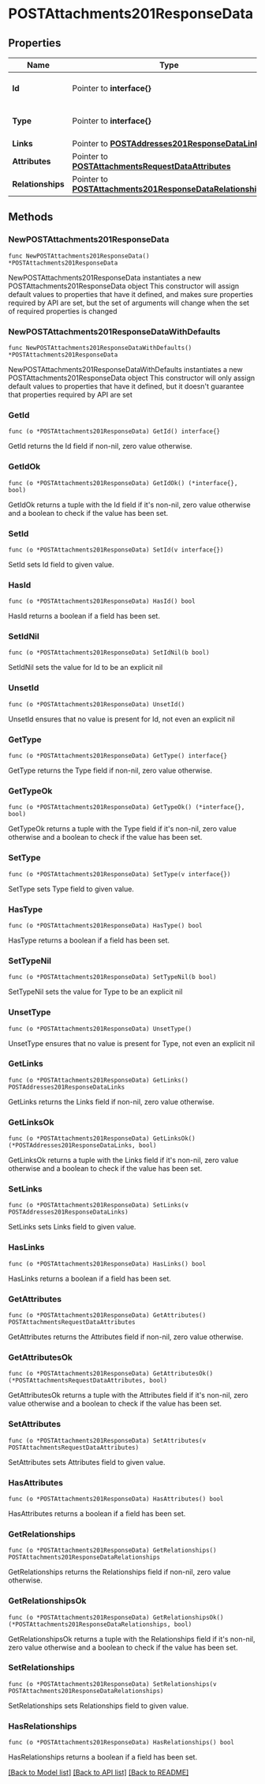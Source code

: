# POSTAttachments201ResponseData

## Properties

Name | Type | Description | Notes
------------ | ------------- | ------------- | -------------
**Id** | Pointer to **interface{}** | The resource&#39;s id | [optional] 
**Type** | Pointer to **interface{}** | The resource&#39;s type | [optional] 
**Links** | Pointer to [**POSTAddresses201ResponseDataLinks**](POSTAddresses201ResponseDataLinks.md) |  | [optional] 
**Attributes** | Pointer to [**POSTAttachmentsRequestDataAttributes**](POSTAttachmentsRequestDataAttributes.md) |  | [optional] 
**Relationships** | Pointer to [**POSTAttachments201ResponseDataRelationships**](POSTAttachments201ResponseDataRelationships.md) |  | [optional] 

## Methods

### NewPOSTAttachments201ResponseData

`func NewPOSTAttachments201ResponseData() *POSTAttachments201ResponseData`

NewPOSTAttachments201ResponseData instantiates a new POSTAttachments201ResponseData object
This constructor will assign default values to properties that have it defined,
and makes sure properties required by API are set, but the set of arguments
will change when the set of required properties is changed

### NewPOSTAttachments201ResponseDataWithDefaults

`func NewPOSTAttachments201ResponseDataWithDefaults() *POSTAttachments201ResponseData`

NewPOSTAttachments201ResponseDataWithDefaults instantiates a new POSTAttachments201ResponseData object
This constructor will only assign default values to properties that have it defined,
but it doesn't guarantee that properties required by API are set

### GetId

`func (o *POSTAttachments201ResponseData) GetId() interface{}`

GetId returns the Id field if non-nil, zero value otherwise.

### GetIdOk

`func (o *POSTAttachments201ResponseData) GetIdOk() (*interface{}, bool)`

GetIdOk returns a tuple with the Id field if it's non-nil, zero value otherwise
and a boolean to check if the value has been set.

### SetId

`func (o *POSTAttachments201ResponseData) SetId(v interface{})`

SetId sets Id field to given value.

### HasId

`func (o *POSTAttachments201ResponseData) HasId() bool`

HasId returns a boolean if a field has been set.

### SetIdNil

`func (o *POSTAttachments201ResponseData) SetIdNil(b bool)`

 SetIdNil sets the value for Id to be an explicit nil

### UnsetId
`func (o *POSTAttachments201ResponseData) UnsetId()`

UnsetId ensures that no value is present for Id, not even an explicit nil
### GetType

`func (o *POSTAttachments201ResponseData) GetType() interface{}`

GetType returns the Type field if non-nil, zero value otherwise.

### GetTypeOk

`func (o *POSTAttachments201ResponseData) GetTypeOk() (*interface{}, bool)`

GetTypeOk returns a tuple with the Type field if it's non-nil, zero value otherwise
and a boolean to check if the value has been set.

### SetType

`func (o *POSTAttachments201ResponseData) SetType(v interface{})`

SetType sets Type field to given value.

### HasType

`func (o *POSTAttachments201ResponseData) HasType() bool`

HasType returns a boolean if a field has been set.

### SetTypeNil

`func (o *POSTAttachments201ResponseData) SetTypeNil(b bool)`

 SetTypeNil sets the value for Type to be an explicit nil

### UnsetType
`func (o *POSTAttachments201ResponseData) UnsetType()`

UnsetType ensures that no value is present for Type, not even an explicit nil
### GetLinks

`func (o *POSTAttachments201ResponseData) GetLinks() POSTAddresses201ResponseDataLinks`

GetLinks returns the Links field if non-nil, zero value otherwise.

### GetLinksOk

`func (o *POSTAttachments201ResponseData) GetLinksOk() (*POSTAddresses201ResponseDataLinks, bool)`

GetLinksOk returns a tuple with the Links field if it's non-nil, zero value otherwise
and a boolean to check if the value has been set.

### SetLinks

`func (o *POSTAttachments201ResponseData) SetLinks(v POSTAddresses201ResponseDataLinks)`

SetLinks sets Links field to given value.

### HasLinks

`func (o *POSTAttachments201ResponseData) HasLinks() bool`

HasLinks returns a boolean if a field has been set.

### GetAttributes

`func (o *POSTAttachments201ResponseData) GetAttributes() POSTAttachmentsRequestDataAttributes`

GetAttributes returns the Attributes field if non-nil, zero value otherwise.

### GetAttributesOk

`func (o *POSTAttachments201ResponseData) GetAttributesOk() (*POSTAttachmentsRequestDataAttributes, bool)`

GetAttributesOk returns a tuple with the Attributes field if it's non-nil, zero value otherwise
and a boolean to check if the value has been set.

### SetAttributes

`func (o *POSTAttachments201ResponseData) SetAttributes(v POSTAttachmentsRequestDataAttributes)`

SetAttributes sets Attributes field to given value.

### HasAttributes

`func (o *POSTAttachments201ResponseData) HasAttributes() bool`

HasAttributes returns a boolean if a field has been set.

### GetRelationships

`func (o *POSTAttachments201ResponseData) GetRelationships() POSTAttachments201ResponseDataRelationships`

GetRelationships returns the Relationships field if non-nil, zero value otherwise.

### GetRelationshipsOk

`func (o *POSTAttachments201ResponseData) GetRelationshipsOk() (*POSTAttachments201ResponseDataRelationships, bool)`

GetRelationshipsOk returns a tuple with the Relationships field if it's non-nil, zero value otherwise
and a boolean to check if the value has been set.

### SetRelationships

`func (o *POSTAttachments201ResponseData) SetRelationships(v POSTAttachments201ResponseDataRelationships)`

SetRelationships sets Relationships field to given value.

### HasRelationships

`func (o *POSTAttachments201ResponseData) HasRelationships() bool`

HasRelationships returns a boolean if a field has been set.


[[Back to Model list]](../README.md#documentation-for-models) [[Back to API list]](../README.md#documentation-for-api-endpoints) [[Back to README]](../README.md)


